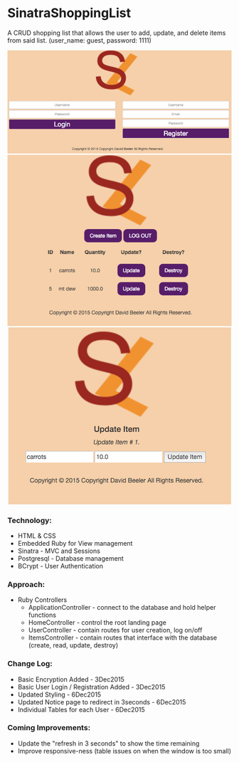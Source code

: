 # SinatraShoppingList
A CRUD shopping list that allows the user to add, update, and delete items from said list. (user_name: guest, password: 1111)

<p align="center">
  <img src="https://github.com/mrbeewer/SinatraShoppingList/blob/master/screenshots/ShoppingList_Login-Register_6Dec2015.png?raw=true" alt="Shopping List: Login-Register View"/>
  <img src="https://github.com/mrbeewer/SinatraShoppingList/blob/master/screenshots/ShoppingList_ListView_6Dec2015.png?raw=true" alt="Shopping List: List View"/>
  <img src="https://github.com/mrbeewer/SinatraShoppingList/blob/master/screenshots/ShoppingList_UpdateView_6Dec2015.png?raw=true" alt="Shopping List: Update View"/>
</p>

### Technology:
* HTML & CSS
* Embedded Ruby for View management
* Sinatra - MVC and Sessions
* Postgresql - Database management
* BCrypt - User Authentication

### Approach:
* Ruby Controllers
  * ApplicationController - connect to the database and hold helper functions
  * HomeController - control the root landing page
  * UserController - contain routes for user creation, log on/off
  * ItemsController - contain routes that interface with the database (create, read, update, destroy)

### Change Log:
* Basic Encryption Added - 3Dec2015
* Basic User Login / Registration Added - 3Dec2015
* Updated Styling - 6Dec2015
* Updated Notice page to redirect in 3seconds - 6Dec2015
* Individual Tables for each User - 6Dec2015

### Coming Improvements:
* Update the "refresh in 3 seconds" to show the time remaining
* Improve responsive-ness (table issues on when the window is too small)
